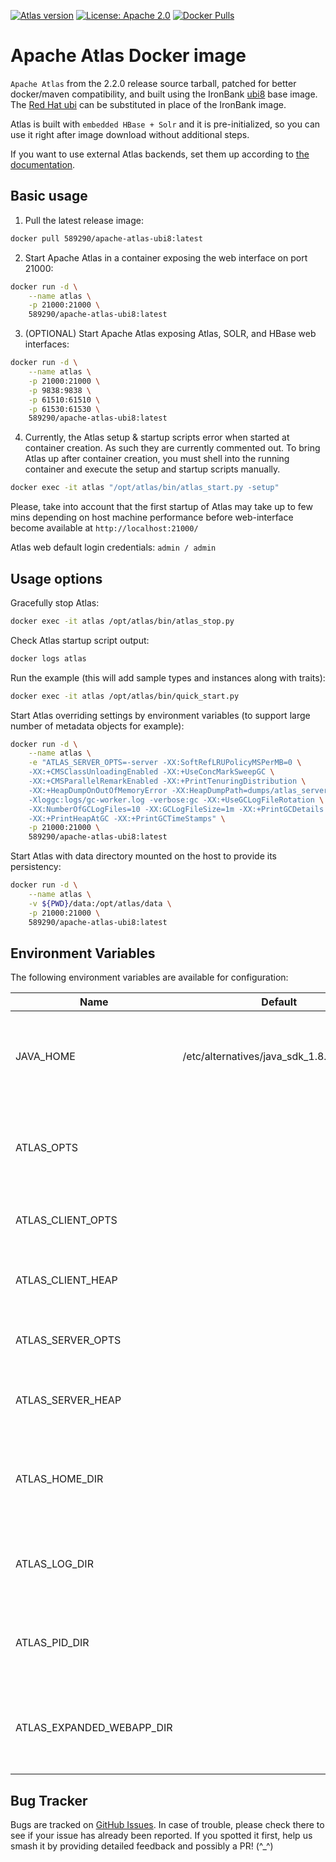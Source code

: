 [![Atlas version](https://img.shields.io/badge/Atlas-2.2.0-brightgreen.svg)](https://github.com/589290/docker-apache-atlas)
[![License: Apache 2.0](https://img.shields.io/badge/license-Apache%202.0-blue.svg)](https://www.apache.org/licenses/LICENSE-2.0.html)
[![Docker Pulls](https://img.shields.io/docker/pulls/589290/apache-atlas.svg)](https://hub.docker.com/repository/docker/589290/apache-atlas-ubi8)

Apache Atlas Docker image
=======================================

`Apache Atlas` from the 2.2.0 release source tarball, patched for better docker/maven compatibility, and built using the IronBank [ubi8](https://ironbank.dso.mil/repomap/details;image=ubi8) base image. The [Red Hat ubi](https://catalog.redhat.com/software/containers/ubi8/ubi/5c359854d70cc534b3a3784e) can be substituted in place of the IronBank image.

Atlas is built with `embedded HBase + Solr` and it is pre-initialized, so you can use it right after image download without additional steps.

If you want to use external Atlas backends, set them up according to [the documentation](https://atlas.apache.org/#/Configuration).

Basic usage
-----------
1. Pull the latest release image:

```bash
docker pull 589290/apache-atlas-ubi8:latest
```

2. Start Apache Atlas in a container exposing the web interface on port 21000:

```bash
docker run -d \
    --name atlas \
    -p 21000:21000 \
    589290/apache-atlas-ubi8:latest
```

3. (OPTIONAL) Start Apache Atlas exposing Atlas, SOLR, and HBase web interfaces:

```bash
docker run -d \
    --name atlas \
    -p 21000:21000 \
    -p 9838:9838 \
    -p 61510:61510 \
    -p 61530:61530 \
    589290/apache-atlas-ubi8:latest
```

4. Currently, the Atlas setup & startup scripts error when started at container creation. As such they are currently commented out. To bring Atlas up after container creation, you must shell into the running container and execute the setup and startup scripts manually.

````bash
docker exec -it atlas "/opt/atlas/bin/atlas_start.py -setup"
````

Please, take into account that the first startup of Atlas may take up to few mins depending on host machine performance before web-interface become available at `http://localhost:21000/`

Atlas web default login credentials: `admin / admin`

Usage options
-------------

Gracefully stop Atlas:

```bash
docker exec -it atlas /opt/atlas/bin/atlas_stop.py
```

Check Atlas startup script output:

```bash
docker logs atlas
```

Run the example (this will add sample types and instances along with traits):

```bash
docker exec -it atlas /opt/atlas/bin/quick_start.py
```

Start Atlas overriding settings by environment variables 
(to support large number of metadata objects for example):

```bash
docker run -d \
    --name atlas \
    -e "ATLAS_SERVER_OPTS=-server -XX:SoftRefLRUPolicyMSPerMB=0 \
    -XX:+CMSClassUnloadingEnabled -XX:+UseConcMarkSweepGC \
    -XX:+CMSParallelRemarkEnabled -XX:+PrintTenuringDistribution \
    -XX:+HeapDumpOnOutOfMemoryError -XX:HeapDumpPath=dumps/atlas_server.hprof \
    -Xloggc:logs/gc-worker.log -verbose:gc -XX:+UseGCLogFileRotation \
    -XX:NumberOfGCLogFiles=10 -XX:GCLogFileSize=1m -XX:+PrintGCDetails \
    -XX:+PrintHeapAtGC -XX:+PrintGCTimeStamps" \
    -p 21000:21000 \
    589290/apache-atlas-ubi8:latest
```

Start Atlas with data directory mounted on the host to provide its persistency:

```bash
docker run -d \
    --name atlas \
    -v ${PWD}/data:/opt/atlas/data \
    -p 21000:21000 \
    589290/apache-atlas-ubi8:latest
```

Environment Variables
---------------------

The following environment variables are available for configuration:

| Name | Default | Description |
|------|---------|-------------|
| JAVA_HOME | /etc/alternatives/java_sdk_1.8.0_openjdk | The java implementation to use. If JAVA_HOME is not found we expect java and jar to be in path
| ATLAS_OPTS | <none> | any additional java opts you want to set. This will apply to both client and server operations
| ATLAS_CLIENT_OPTS | <none> | any additional java opts that you want to set for client only
| ATLAS_CLIENT_HEAP | <none> | java heap size we want to set for the client. Default is 1024MB
| ATLAS_SERVER_OPTS | <none> |  any additional opts you want to set for atlas service.
| ATLAS_SERVER_HEAP | <none> | java heap size we want to set for the atlas server. Default is 1024MB
| ATLAS_HOME_DIR | <none> | What is is considered as atlas home dir. Default is the base location of the installed software
| ATLAS_LOG_DIR | <none> | Where log files are stored. Defatult is logs directory under the base install location
| ATLAS_PID_DIR | <none> | Where pid files are stored. Defatult is logs directory under the base install location
| ATLAS_EXPANDED_WEBAPP_DIR | <none> | Where do you want to expand the war file. By Default it is in /server/webapp dir under the base install dir.


Bug Tracker
-----------

Bugs are tracked on [GitHub Issues](https://github.com/589290/docker-apache-atlas-ubi8/issues).
In case of trouble, please check there to see if your issue has already been reported.
If you spotted it first, help us smash it by providing detailed feedback and possibly a PR! (^_^)
